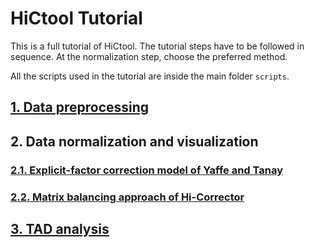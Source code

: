 # HiCtool Tutorial

This is a full tutorial of HiCtool. The tutorial steps have to be followed in sequence. At the normalization step, choose the preferred method.

All the scripts used in the tutorial are inside the main folder ```scripts```.

## [1. Data preprocessing](/tutorial/data-preprocessing.md)
## 2. Data normalization and visualization
### [2.1. Explicit-factor correction model of Yaffe and Tanay](/tutorial/normalization-yaffe-tanay.md)
### [2.2. Matrix balancing approach of Hi-Corrector](/tutorial/normalization-matrix-balancing.md)
## [3. TAD analysis](/tutorial/tad-analysis.md)

